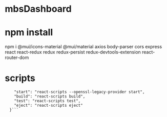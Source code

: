# mbsDashboard

# npm install
npm i @mui/icons-material @mui/material axios body-parser cors express react react-redux redux redux-persist redux-devtools-extension react-router-dom 

# scripts 
```"scripts": {
    "start": "react-scripts --openssl-legacy-provider start",
    "build": "react-scripts build",
    "test": "react-scripts test",
    "eject": "react-scripts eject"
  }```
